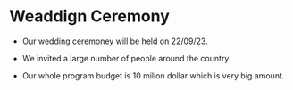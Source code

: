 <h1> Weaddign Ceremony </h1>

- Our wedding ceremoney will be held  on 22/09/23.

- We invited a large number of people around the country.

- Our whole program budget is 10 milion dollar which is very big amount.
  

